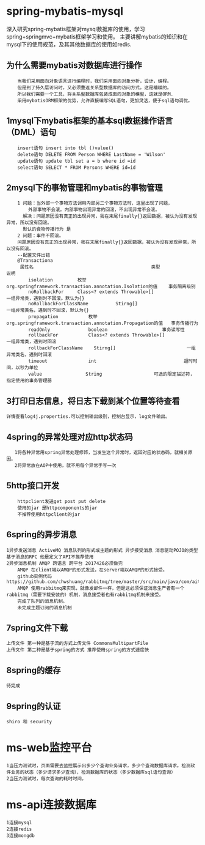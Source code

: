 # spring-mybatis-mysql
深入研究spring-mybatis框架对mysql数据库的使用，学习spring+springmvc+mybatis框架学习和使用。
主要讲解mybatis的知识和在mysql下的使用规范，及其其他数据库的使用如redis.
## 为什么需要mybatis对数据库进行操作
```
    当我们采用面向对象语言进行编程时，我们采用面向对象分析，设计，编程。
    但是到了持久层访问时，又必须重返关系型数据库的访问方式。这是糟糕的。
    所以我们需要一个工具，将关系型数据库包装成面向对象的模型，这就是ORM.
    采用mybatisORM框架的优势，允许直接编写SQL语句，更加灵活，便于sql语句调优。
```
## 1mysql下mybatis框架的基本sql数据操作语言（DML）语句
```
    insert语句 insert into tbl ()value()
    delete语句 DELETE FROM Person WHERE LastName = 'Wilson'
    update语句 update tbl set a = b where id =id
    select语句 SELECT * FROM Persons WHERE id=id
```
## 2mysql下的事物管理和mybatis的事物管理
```
    1 问题：当外部一个事物方法调用内部另二个事物方法时，这里出现了问题，
        外部事物不会滚。内部事物出现异常的回滚，不出现异常不会滚。
      解决：问题原因没有真正的出现异常，我在末尾finally{}返回数据，被认为没有发现异常，所以没有回滚。
      默认的食物传播行为 是
    2 问题：事件不回滚。
    问题原因没有真正的出现异常，我在末尾finally{}返回数据，被认为没有发现异常，所以没有回滚。
    --配置文件出错
    @Transactiona
     属性名                                           类型                               说明
        isolation         枚举org.springframework.transaction.annotation.Isolation的值    事务隔离级别
        noRollbackFor     Class<? extends Throwable>[]                                    一组异常类，遇到时不回滚。默认为{}
        noRollbackForClassName          Stirng[]                                        一组异常类名，遇到时不回滚，默认为{}
        propagation           枚举org.springframework.transaction.annotation.Propagation的值   事务传播行为
        readOnly              boolean                    事务读写性
        rollbackFor           Class<? extends Throwable>[]                        一组异常类，遇到时回滚
        rollbackForClassName    Stirng[]                          一组异常类名，遇到时回滚
        timeout               int                                超时时间，以秒为单位
        value                String                   可选的限定描述符，指定使用的事务管理器
```
## 3打印日志信息，将日志下载到某个位置等待查看
```
详情查看log4j.properties.可以控制输出级别，控制台显示，log文件输出。
```
## 4spring的异常处理对应http状态码
```
   1将各种异常用spring异常处理修饰，当发生这个异常时，返回对应的状态码，就相关原因。
   2将异常放在AOP中使用，就不用每个异常手写一次
```
## 5http接口开发
```
    httpclient发送get post put delete
    使用的jar 是httpcomponents的jar
    不推荐使用httpclient的jar
```
## 6spring的异步消息
```
1异步发送消息 ActiveMQ 消息队列的形式或主题的形式 异步接受消息 消息驱动POJO的类型 基于消息的RPC 他是定义了API不推荐使用
2异步消息机制 AMQP 跨语言 跨平台 2017426必须做完
    AMQP 在client端以AMQP的形式发送，在server端以AMQP的形式接受。
    github实例代码 https://github.com/chwshuang/rabbitmq/tree/master/src/main/java/com/aitongyi/rabbitmq/publish
    AMQP 使用rabbitmq来实现，就像发邮件一样，但是这必须保证消息生产者有一个rabbitmq（需要下载安装的）机制，消息接受者也有rabbitmq机制来接受。
    完成了队列的消息机制。
    未完成主题订阅的消息机制
```
## 7spring文件下载
```
上传文件 第一种是基于流的方式上传文件 CommonsMultipartFile
上传文件 第二种是基于spring的方式 推荐使用spring的方式速度快
```
## 8spring的缓存
```
待完成
```
## 9spring的认证
```
shiro 和 security
```
# ms-web监控平台
```
1当压力测试时，页面需要去监控展示出多少个查询业务请求，多少个查询数据库请求。检测软件业务的状态（多少请求多少查询），检测数据库的状态（多少数据库sql语句查询）
2当压力测试时，每次查询的耗时时间。
```
# ms-api连接数据库
```
1连接mysql
2连接redis
3连接mongdb
```
